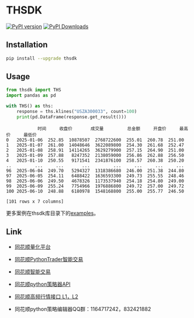 # THSDK

[![PyPI version](https://badge.fury.io/py/thsdk.svg)](https://badge.fury.io/py/thsdk)
[![PyPI Downloads](https://static.pepy.tech/badge/thsdk)](https://pepy.tech/projects/thsdk)

## Installation

```bash
pip install --upgrade thsdk
```

## Usage

```python
from thsdk import THS
import pandas as pd

with THS() as ths:
    response = ths.klines("USZA300033", count=100)
    print(pd.DataFrame(response.get_result()))


```

```
            时间     收盘价       成交量         总金额     开盘价     最高价     最低价
0   2025-01-06  252.85  10878507  2768722600  255.01  260.78  251.00
1   2025-01-07  261.00  14048646  3622089800  254.30  261.68  252.47
2   2025-01-08  258.91  14114265  3629279900  257.15  264.90  251.00
3   2025-01-09  257.88   8247352  2138059000  256.86  262.88  256.50
4   2025-01-10  250.55   9171541  2341876100  258.57  260.38  250.20
..         ...     ...       ...         ...     ...     ...     ...
96  2025-06-04  249.70   5294327  1318386680  246.00  251.38  244.80
97  2025-06-05  254.11   6488422  1636593300  249.73  255.55  248.46
98  2025-06-06  249.50   4678326  1173537940  254.18  254.80  249.00
99  2025-06-09  255.24   7754966  1976886800  249.72  257.00  249.72
100 2025-06-10  248.88   6180978  1548168800  255.00  255.77  246.50

[101 rows x 7 columns]
```

更多案例在thsdk库目录下的[examples]()。

## Link

- [同花顺量化平台](https://quant.10jqka.com.cn/view/)

- [同花顺PythonTrader智能交易](https://xdres.10jqka.com.cn/help/python/site/)

- [同花顺智能交易](https://www.forfunds.cn/platform/pcweb/productCenter/expert/)

- [同花顺python策略器API](https://www.showdoc.com.cn/THSPythonSE/3269126718101134)

- [同花顺高频行情接口 L1，L2](https://www.forfunds.cn/platform/pcweb/productCenter/DataFeed/)

- 同花顺python策略编辑器QQ群：1164717242，832421882